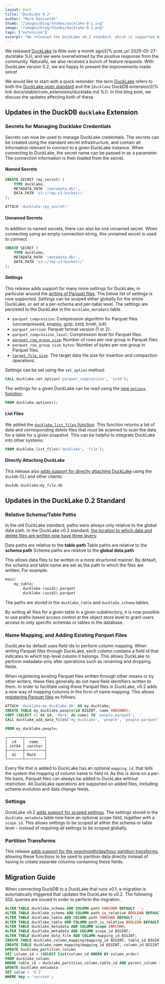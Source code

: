 ```yaml
---
layout: post
title: "DuckLake 0.2"
author: "Mark Raasveldt"
thumb: "/images/blog/thumbs/ducklake-0-2.svg"
image: "/images/blog/thumbs/ducklake-0-2.png"
tags: ["extension"]
excerpt: "We released the DuckLake v0.2 standard, which is supported by DuckDB v1.3.1's `ducklake` extension."
---
```


We released [DuckLake](https://ducklake.select/) [a little over a month ago]({% post_url 2025-05-27-ducklake %}), and we were overwhelmed by the positive response from the community. Naturally, we also received a bunch of feature requests. With DuckLake version 0.2, we are happy to present the improvements made since!

We would like to start with a quick reminder: the term [DuckLake](https://ducklake.select/faq#what-is-ducklake) refers to both the [DuckLake open standard](https://ducklake.select/docs/stable/specification/introduction) and the [`ducklake` DuckDB extension]({% link docs/stable/core_extensions/ducklake.md %}). In this blog post, we discuss the updates affecting both of these.

## Updates in the DuckDB `ducklake` Extension

### Secrets for Managing Ducklake Credentials

Secrets can now be used to manage DuckLake credentials. The secrets can be created using the standard secret infrastructure, and contain all information relevant to connect to a given DuckLake instance. When connecting to DuckLake, the secret name can be passed in as a parameter. The connection information is then loaded from the secret.

#### Named Secrets

```sql
CREATE SECRET ⟨my_secret⟩ (
	TYPE ducklake,
	METADATA_PATH '⟨metadata.db⟩',
	DATA_PATH 's3://⟨my-s3-bucket⟩/'
);

ATTACH 'ducklake:⟨my_secret⟩'
```

#### Unnamed Secrets

In addition to named secrets, there can also be one unnamed secret. When connecting using an empty connection string, this unnamed secret is used to connect.

```sql
CREATE SECRET (
	TYPE ducklake,
	METADATA_PATH '⟨metadata.db⟩',
	DATA_PATH 's3://⟨my-s3-bucket⟩/'
);
```

#### Settings

This release adds support for many more settings for DuckLake, in particular around the [writing of Parquet files](https://github.com/duckdb/ducklake/pull/86). The below list of settings is now supported. Settings can be scoped either globally for the entire DuckLake, or set at a per-schema and per-table level. The settings are persisted to the DuckLake in the `ducklake_metadata` table.

* `parquet_compression`: Compression algorithm for Parquet files (uncompressed, snappy, gzip, zstd, brotli, lz4).
* `parquet_version`: Parquet format version (1 or 2).
* `parquet_compression_level`: Compression level for Parquet files.
* [`parquet_row_group_size`](https://github.com/duckdb/ducklake/pull/162): Number of rows per row group in Parquet files.
* `parquet_row_group_size_bytes`: Number of bytes per row group in Parquet files.
* [`target_file_size`](https://github.com/duckdb/ducklake/pull/181): The target data file size for insertion and compaction operations.

Settings can be set using the `set_option` method:

```sql
CALL ducklake.set_option('parquet_compression', 'zstd');
```

The settings for a given DuckLake can be read using the [new `options` function](https://github.com/duckdb/ducklake/pull/140). 

```sql
FROM ducklake.options();
```

#### List Files

We added the [`ducklake_list_files` function](https://github.com/duckdb/ducklake/pull/133). This function returns a list of data and corresponding delete files that must be scanned to scan the data for a table for a given snapshot. This can be helpful to integrate DuckLake into other systems.

```sql
FROM ducklake_list_files('ducklake', 'file');
```

#### Directly Attaching DuckLake

This release also [adds support for directly attaching DuckLake](https://github.com/duckdb/ducklake/pull/201) using the `duckdb` CLI and other clients:

```bash
duckdb ducklake:my_file.db
```
## Updates in the DuckLake 0.2 Standard
### Relative Schema/Table Paths

In the old DuckLake standard, paths were always only relative to the global data path. In the DuckLake v0.2 standard, [the location to which data and delete files are written now have three layers](https://github.com/duckdb/ducklake/pull/126):

Data paths are relative to the **table path**
Table paths are relative to the **schema path**
Schema paths are relative to the **global data path**

This allows data files to be written in a more structured manner. By default, the schema and table name are set as the path to which the files are written. For example:

```sql
main/
	my_table/
		ducklake-⟨uuid1⟩.parquet
		ducklake-⟨uuid2⟩.parquet
```

The paths are stored in the `ducklake_table` and `ducklake_schema` tables.

By writing all files for a given table in a given subdirectory, it is now possible to use prefix-based access control at the object store level to grant users access to only specific schemas or tables in the database.

### Name Mapping, and Adding Existing Parquet Files

DuckLake by default uses field ids to perform column mapping. When writing Parquet files through DuckLake, each column contains a field id that indicates to which top-level column it belongs. This allows DuckLake to perform metadata-only alter operations such as renaming and dropping fields.

When registering existing Parquet files written through other means or by other writers, these files generally do not have field identifiers written to them. In order to facilitate using these Parquet files in DuckLake, v0.2 adds a new way of mapping columns in the form of name mapping. This allows [registering Parquet files](https://github.com/duckdb/ducklake/pull/175) as follows.

```sql
ATTACH 'ducklake:my_ducklake.db' AS my_ducklake;
CREATE TABLE my_ducklake.people(id BIGINT, name VARCHAR);
COPY (SELECT 42 AS id, 'Mark' AS name) TO 'people.parquet';
CALL ducklake_add_data_files('my_ducklake', 'people', 'people.parquet');

FROM my_ducklake.people;
```

```text
┌───────┬─────────┐
│  id   │  name   │
│ int64 │ varchar │
├───────┼─────────┤
│  42   │ Mark    │
└───────┴─────────┘
```

Every file that is added to DuckLake has an optional `mapping_id`, that tells the system the mapping of column name to field id. As this is done on a per-file basis, Parquet files can always be added to DuckLake without restriction. All DuckLake operations are supported on added files, including schema evolution and data change feeds.

### Settings

DuckLake v0.2 [adds support for scoped settings](https://github.com/duckdb/ducklake/pull/134). The settings stored in the `ducklake_metadata` table now have an optional scope field, together with a `scope_id`. This allows settings to be scoped at either the schema or table level – instead of requiring all settings to be scoped globally.

### Partition Transforms

This release [adds support for the year/month/day/hour partition transforms](https://github.com/duckdb/ducklake/pull/202), allowing these functions to be used to partition data directly instead of having to create separate columns containing these fields. 
## Migration Guide 

When connecting DuckDB to a DuckLake that runs v0.1, a migration is automatically triggered that updates the DuckLake to v0.2. The following SQL queries are issued in order to perform the migration.

```sql
ALTER TABLE ducklake_schema ADD COLUMN path VARCHAR DEFAULT '';
ALTER TABLE ducklake_schema ADD COLUMN path_is_relative BOOLEAN DEFAULT true;
ALTER TABLE ducklake_table ADD COLUMN path VARCHAR DEFAULT '';
ALTER TABLE ducklake_table ADD COLUMN path_is_relative BOOLEAN DEFAULT true;
ALTER TABLE ducklake_metadata ADD COLUMN scope VARCHAR;
ALTER TABLE ducklake_metadata ADD COLUMN scope_id BIGINT;
ALTER TABLE ducklake_data_file ADD COLUMN mapping_id BIGINT;
CREATE TABLE ducklake_column_mapping(mapping_id BIGINT, table_id BIGINT, type VARCHAR);
CREATE TABLE ducklake_name_mapping(mapping_id BIGINT, column_id BIGINT, source_name VARCHAR, target_field_id BIGINT, parent_column BIGINT);
UPDATE ducklake_partition_column
SET column_id = (SELECT list(column_id ORDER BY column_order)
FROM ducklake_column
WHERE table_id = ducklake_partition_column.table_id AND parent_column IS NULL AND end_snapshot IS NULL)[ducklake_partition_column.column_id + 1];
UPDATE ducklake_metadata
SET value = '0.2'
WHERE key = 'version';
```
